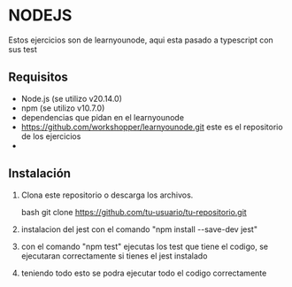 # NODEJS

Estos ejercicios son de learnyounode, aqui esta pasado a typescript con sus test

## Requisitos

- Node.js (se utilizo v20.14.0)
- npm (se utilizo v10.7.0)
- dependencias que pidan en el learnyounode
- https://github.com/workshopper/learnyounode.git este es el repositorio de los ejercicios
- 
## Instalación

1. Clona este repositorio o descarga los archivos.

   bash
   git clone https://github.com/tu-usuario/tu-repositorio.git

2. instalacion del jest con el comando "npm install --save-dev jest"

3. con el comando "npm test" ejecutas los test que tiene el codigo,
   se ejecutaran correctamente si tienes el jest instalado 

5. teniendo todo esto se podra ejecutar todo el codigo correctamente 
   
